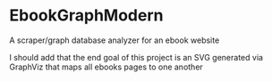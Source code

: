 # EbookGraphModern
A scraper/graph database analyzer for an ebook website

I should add that the end goal of this project is an SVG
generated via GraphViz that maps all ebooks pages to one
another